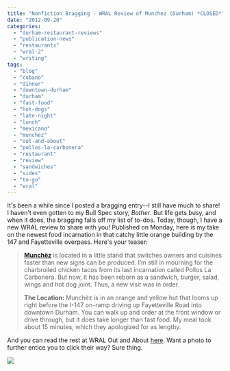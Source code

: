 ```yaml
---
title: "Nonfiction Bragging - WRAL Review of Munchez (Durham) *CLOSED*"
date: "2012-09-20"
categories:
  - "durham-restaurant-reviews"
  - "publication-news"
  - "restaurants"
  - "wral-2"
  - "writing"
tags:
  - "blog"
  - "cubano"
  - "dinner"
  - "downtown-durham"
  - "durham"
  - "fast-food"
  - "hot-dogs"
  - "late-night"
  - "lunch"
  - "mexicano"
  - "munchez"
  - "out-and-about"
  - "pollos-la-carbonera"
  - "restaurant"
  - "review"
  - "sandwiches"
  - "sides"
  - "to-go"
  - "wral"
---
```


It's been a while since I posted a bragging entry--I still have much to share! I haven't even gotten to my Bull Spec story, _Bother_. But life gets busy, and when it does, the bragging falls off my list of to-dos. Today, though, I have a new WRAL review to share with you! Published on Monday, here is my take on the newest food incarnation in that catchy little orange building by the 147 and Fayetteville overpass. Here's your teaser:

> **[Munchëz](http://www.wral.com/entertainment/out_and_about/venue/11502984/)** is located in a little stand that switches owners and cuisines faster than new signs can be produced. I’m still in mourning for the charbroiled chicken tacos from its last incarnation called Pollos La Carbonera. But now, it has been reborn as a sandwich, burger, salad, wings and hot dog joint. Thus, a new visit was in order.
>
> **The Location:** Munchëz is in an orange and yellow hut that looms up right before the I-147 on-ramp driving up Fayetteville Road into downtown Durham. You can walk up and order at the front window or drive through, but it does take longer than fast food. My meal took about 15 minutes, which they apologized for as lengthy.

And you can read the rest at WRAL Out and About [here](http://www.wral.com/entertainment/out_and_about/blogpost/11502997/ "Munchez Review"). Want a photo to further entice you to click their way? Sure thing.

![](https://d2ypg8o05lff0b.cloudfront.net/wp-content/uploads/sites/3/2012/09/munchez06.jpg)

